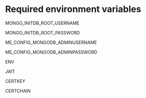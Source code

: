 # Required environment variables

<!--- Mongo db user details --->
MONGO_INITDB_ROOT_USERNAME

MONGO_INITDB_ROOT_PASSWORD

<!-- Mongo Express user details -->
ME_CONFIG_MONGODB_ADMINUSERNAME

ME_CONFIG_MONGODB_ADMINPASSWORD

<!-- Production or development -->
ENV

<!-- JWT key -->
JWT

<!-- SSL server certificate private key name -->
CERTKEY

<!-- SSL server certificate public key name -->
CERTCHAIN